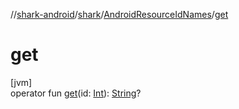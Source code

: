 //[shark-android](../../../index.md)/[shark](../index.md)/[AndroidResourceIdNames](index.md)/[get](get.md)

# get

[jvm]\
operator fun [get](get.md)(id: [Int](https://kotlinlang.org/api/latest/jvm/stdlib/kotlin/-int/index.html)): [String](https://kotlinlang.org/api/latest/jvm/stdlib/kotlin/-string/index.html)?
